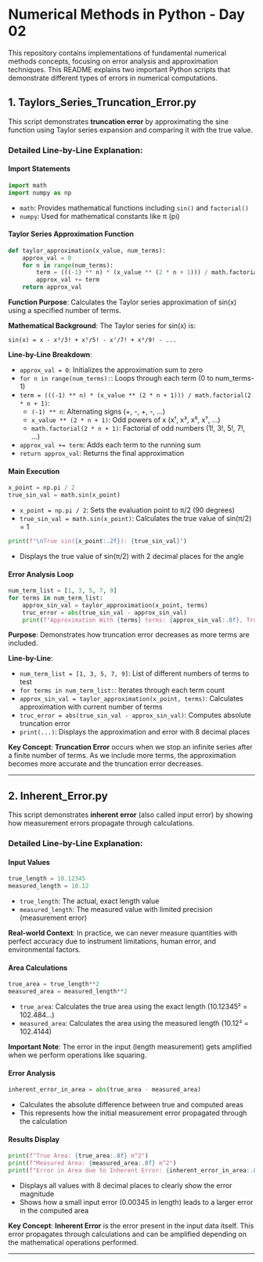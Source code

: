 # Numerical Methods in Python - Day 02

This repository contains implementations of fundamental numerical methods concepts, focusing on error analysis and approximation techniques. This README explains two important Python scripts that demonstrate different types of errors in numerical computations.

## 1. Taylors_Series_Truncation_Error.py

This script demonstrates **truncation error** by approximating the sine function using Taylor series expansion and comparing it with the true value.

### Detailed Line-by-Line Explanation:

#### Import Statements
```python
import math
import numpy as np
```
- `math`: Provides mathematical functions including `sin()` and `factorial()`
- `numpy`: Used for mathematical constants like π (pi)

#### Taylor Series Approximation Function
```python
def taylor_approximation(x_value, num_terms):
    approx_val = 0
    for n in range(num_terms):
        term = (((-1) ** n) * (x_value ** (2 * n + 1))) / math.factorial(2 * n + 1)
        approx_val += term
    return approx_val
```

**Function Purpose**: Calculates the Taylor series approximation of sin(x) using a specified number of terms.

**Mathematical Background**: The Taylor series for sin(x) is:
```
sin(x) = x - x³/3! + x⁵/5! - x⁷/7! + x⁹/9! - ...
```

**Line-by-Line Breakdown**:
- `approx_val = 0`: Initializes the approximation sum to zero
- `for n in range(num_terms):`: Loops through each term (0 to num_terms-1)
- `term = (((-1) ** n) * (x_value ** (2 * n + 1))) / math.factorial(2 * n + 1)`:
  - `(-1) ** n`: Alternating signs (+, -, +, -, ...)
  - `x_value ** (2 * n + 1)`: Odd powers of x (x¹, x³, x⁵, x⁷, ...)
  - `math.factorial(2 * n + 1)`: Factorial of odd numbers (1!, 3!, 5!, 7!, ...)
- `approx_val += term`: Adds each term to the running sum
- `return approx_val`: Returns the final approximation

#### Main Execution
```python
x_point = np.pi / 2
true_sin_val = math.sin(x_point)
```
- `x_point = np.pi / 2`: Sets the evaluation point to π/2 (90 degrees)
- `true_sin_val = math.sin(x_point)`: Calculates the true value of sin(π/2) = 1

```python
print(f"\nTrue sin({x_point:.2f}): {true_sin_val}")
```
- Displays the true value of sin(π/2) with 2 decimal places for the angle

#### Error Analysis Loop
```python
num_term_list = [1, 3, 5, 7, 9]
for terms in num_term_list:
    approx_sin_val = taylor_approximation(x_point, terms)
    truc_error = abs(true_sin_val - approx_sin_val)
    print(f"Approximation With {terms} terms: {approx_sin_val:.8f}, Trucation Error: {truc_error:.8f}")
```

**Purpose**: Demonstrates how truncation error decreases as more terms are included.

**Line-by-Line**:
- `num_term_list = [1, 3, 5, 7, 9]`: List of different numbers of terms to test
- `for terms in num_term_list:`: Iterates through each term count
- `approx_sin_val = taylor_approximation(x_point, terms)`: Calculates approximation with current number of terms
- `truc_error = abs(true_sin_val - approx_sin_val)`: Computes absolute truncation error
- `print(...)`: Displays the approximation and error with 8 decimal places

**Key Concept**: **Truncation Error** occurs when we stop an infinite series after a finite number of terms. As we include more terms, the approximation becomes more accurate and the truncation error decreases.

---

## 2. Inherent_Error.py

This script demonstrates **inherent error** (also called input error) by showing how measurement errors propagate through calculations.

### Detailed Line-by-Line Explanation:

#### Input Values
```python
true_length = 10.12345
measured_length = 10.12
```
- `true_length`: The actual, exact length value
- `measured_length`: The measured value with limited precision (measurement error)

**Real-world Context**: In practice, we can never measure quantities with perfect accuracy due to instrument limitations, human error, and environmental factors.

#### Area Calculations
```python
true_area = true_length**2
measured_area = measured_length**2
```
- `true_area`: Calculates the true area using the exact length (10.12345² = 102.484...)
- `measured_area`: Calculates the area using the measured length (10.12² = 102.4144)

**Important Note**: The error in the input (length measurement) gets amplified when we perform operations like squaring.

#### Error Analysis
```python
inherent_error_in_area = abs(true_area - measured_area)
```
- Calculates the absolute difference between true and computed areas
- This represents how the initial measurement error propagated through the calculation

#### Results Display
```python
print(f"True Area: {true_area:.8f} m^2")
print(f"Measured Area: {measured_area:.8f} m^2")
print(f"Error in Area due to Inherent Error: {inherent_error_in_area:.8f}")
```
- Displays all values with 8 decimal places to clearly show the error magnitude
- Shows how a small input error (0.00345 in length) leads to a larger error in the computed area

**Key Concept**: **Inherent Error** is the error present in the input data itself. This error propagates through calculations and can be amplified depending on the mathematical operations performed.

---
